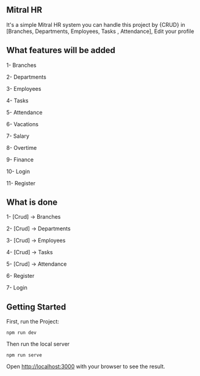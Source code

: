## Mitral HR

It's a simple Mitral HR system you can handle this project by {CRUD} in [Branches, Departments, Employees, Tasks , Attendance], Edit your profile

## What features will be added

1- Branches

2- Departments

3- Employees

4- Tasks

5- Attendance

6- Vacations

7- Salary

8- Overtime

9- Finance

10- Login

11- Register

## What is done

1- [Crud] -> Branches

2- [Crud] -> Departments

3- [Crud] -> Employees

4- [Crud] -> Tasks

5- [Crud] -> Attendance

6- Register

7- Login

## Getting Started

First, run the Project:

```
npm run dev
```

Then run the local server

```
npm run serve
```

Open [http://localhost:3000](http://localhost:3000) with your browser to see the result.
